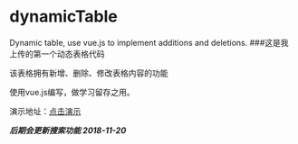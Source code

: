 # dynamicTable
Dynamic table, use vue.js to implement additions and deletions.
###这是我上传的第一个动态表格代码

该表格拥有新增、删除、修改表格内容的功能

使用vue.js编写，做学习留存之用。

演示地址：[点击演示](http://www.zerogzs.com/zshow/vuejsCreatetable/index.html)  

***后期会更新搜索功能   2018-11-20***
